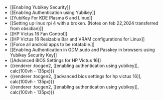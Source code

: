 - [[Enabling Yubikey Security]]
- [[Enabling Authentication using Yubikey]]
- [[YubiKey For KDE Plasma 6 and Linux]]
- [[Setting up linux rpi 4 with a broken. (Notes on feb 22,2024 transferred from obsidian)]]
- [[HP Victus 16 Fan Control]]
- [[HP Victus 16 Resizable Bar and VRAM configurations for Linux]]
- [[Force all android apps to be rotatable.]]
- [[Enabling Authentication in GDM,sudo and Passkey in browsers using Yubikey Security Key]]
- [[Advanced BIOS Settings for HP Victus 16]]
- {{renderer :tocgen2, [[enabling authentication using yubikey]], calc(100vh - 135px)}}
- {{renderer :tocgen2, [[advanced bios settings for hp victus 16]], calc(100vh - 135px)}}
- {{renderer :tocgen2, [[enabling authentication using yubikey]], calc(100vh - 135px)}}
